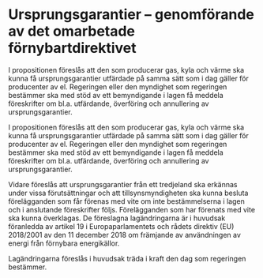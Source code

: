# Ursprungsgarantier – genomförande av det omarbetade förnybartdirektivet

I propositionen föreslås att den som producerar gas, kyla och värme ska kunna få ursprungsgarantier utfärdade på samma sätt som i dag gäller för producenter av el. Regeringen eller den myndighet som regeringen bestämmer ska med stöd av ett bemyndigande i lagen få meddela föreskrifter om bl.a. utfärdande, överföring och annullering av ursprungsgarantier.

I propositionen föreslås att den som producerar gas, kyla och värme ska kunna få ursprungsgarantier utfärdade på samma sätt som i dag gäller för producenter av el. Regeringen eller den myndighet som regeringen bestämmer ska med stöd av ett bemyndigande i lagen få meddela föreskrifter om bl.a. utfärdande, överföring och annullering av ursprungsgarantier.

Vidare föreslås att ursprungsgarantier från ett tredjeland ska erkännas
under vissa förutsättningar och att tillsynsmyndigheten ska kunna besluta
förelägganden som får förenas med vite om inte bestämmelserna i lagen
och i anslutande föreskrifter följs. Förelägganden som har förenats med
vite ska kunna överklagas. De föreslagna lagändringarna är i huvudsak
föranledda av artikel 19 i Europaparlamentets och rådets direktiv (EU)
2018/2001 av den 11 december 2018 om främjande av användningen av
energi från förnybara energikällor.

Lagändringarna föreslås i huvudsak träda i kraft den dag som regeringen
bestämmer.
